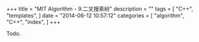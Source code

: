 +++
title = "MIT Algorithm - 9.二叉搜索树"
description = ""
tags = [
    "C++",
    "templates",
]
date = "2014-06-12 10:57:12"
categories = [
    "algorithm",
    "C++",
    "index",
]
+++

Todo.

